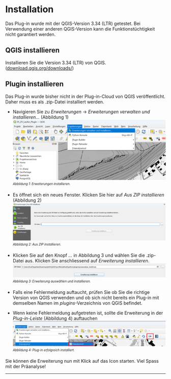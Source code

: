 # Installation

Das Plug-in wurde mit der QGIS-Version 3.34 (LTR) getestet. Bei Verwendung einer anderen QGIS-Version kann die Funktionstüchtigkeit nicht garantiert werden.

## QGIS installieren

Installieren Sie die Version 3.34 (LTR) von QGIS. ([download.qgis.org/downloads/](https://download.qgis.org/downloads/))

## Plugin installieren

Das Plug-in wurde bisher nicht in der Plug-in-Cloud von QGIS veröffentlicht. Daher muss es als .zip-Datei installiert werden.

- Navigieren Sie zu _Erweiterungen_ → _Erweiterungen verwalten und installieren..._ (Abbildung 1)
 [![Erweiterungen installieren](./imgs/install/install_add_plugin.png)](./imgs/install/install_add_plugin.png)
<sub><sup>_Abbildung 1: Erweiterungen installieren._</sub></sup>

- Es öffnet sich ein neues Fenster. Klicken Sie hier auf _Aus ZIP installieren_ (Abbildung 2)
[![Aus ZIP installieren](./imgs/install/install_from_zip.png)](./imgs/install/install_from_zip.png)
<sub><sup>_Abbildung 2: Aus ZIP installieren._</sub></sup>

- Klicken Sie auf den Knopf _..._ in Abbildung 3 und wählen Sie die .zip-Datei aus. Klicken Sie anschliessend auf _Erweiterung installieren_.
[![Erweiterung installieren](./imgs/install/install_install_plugin.png)](./imgs/install/install_install_plugin.png)
<sub><sup>_Abbildung 3: Erweiterung auswählen und installieren._</sub></sup>

- Falls eine Fehlermeldung auftaucht, prüfen Sie ob Sie die richtige Version von QGIS verwenden und ob sich nicht bereits ein Plug-in mit demselben Namen im _plugins_-Verzeichnis von QGIS befindet.

- Wenn keine Fehlermeldung aufgetreten ist, sollte die Erweiterung in der _Plug-in-Leiste_ (Abbildung 4) auftauchen
[![Plug-in erfolgreich installiert](./imgs/install/install_installed.png)](./imgs/install/install_installed.png)
<sub><sup>_Abbildung 4: Plug-in erfolgreich installiert._</sub></sup>

Sie können die Erweiterung nun mit Klick auf das Icon starten. Viel Spass mit der Präanalyse!

---